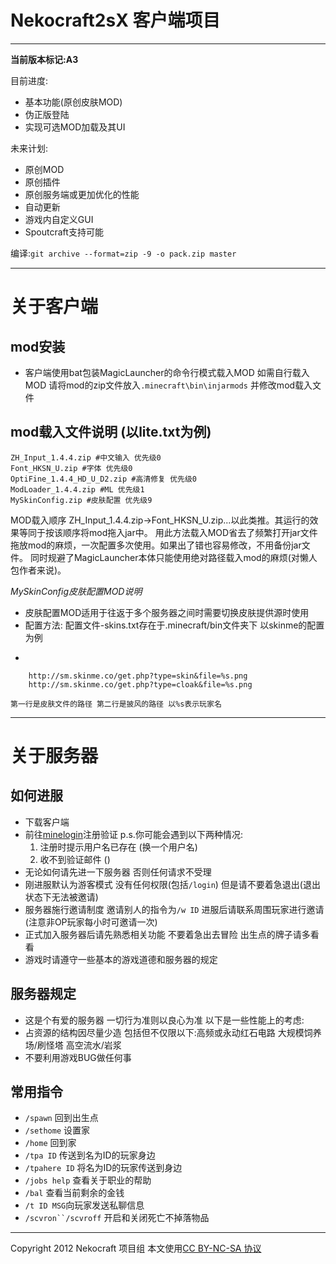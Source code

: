 ﻿Nekocraft2sX 客户端项目
======================
----------------------
__当前版本标记:A3__

目前进度:
+ 基本功能(原创皮肤MOD)
+ 伪正版登陆
+ 实现可选MOD加载及其UI

未来计划:
+ 原创MOD
+ 原创插件
+ 原创服务端或更加优化的性能
+ 自动更新
+ 游戏内自定义GUI
+ Spoutcraft支持可能

编译:`git archive --format=zip -9 -o pack.zip master` 

-----------------------------------

关于客户端
===============
mod安装
---------------
+ 客户端使用bat包装MagicLauncher的命令行模式载入MOD
  如需自行载入MOD 请将mod的zip文件放入`.minecraft\bin\injarmods` 并修改mod载入文件
  
mod载入文件说明 (以lite.txt为例)
---------------

    ZH_Input_1.4.4.zip #中文输入 优先级0
    Font_HKSN_U.zip #字体 优先级0
    OptiFine_1.4.4_HD_U_D2.zip #高清修复 优先级0
    ModLoader_1.4.4.zip #ML 优先级1
    MySkinConfig.zip #皮肤配置 优先级9

  MOD载入顺序 ZH_Input_1.4.4.zip->Font_HKSN_U.zip...以此类推。其运行的效果等同于按该顺序将mod拖入jar中。
  用此方法载入MOD省去了频繁打开jar文件拖放mod的麻烦，一次配置多次使用。如果出了错也容易修改，不用备份jar文件。
  同时规避了MagicLauncher本体只能使用绝对路径载入mod的麻烦(对懒人包作者来说)。

*MySkinConfig皮肤配置MOD说明*
+ 皮肤配置MOD适用于往返于多个服务器之间时需要切换皮肤提供源时使用
+ 配置方法:
    配置文件-skins.txt存在于.minecraft/bin文件夹下
    以skinme的配置为例
*

        http://sm.skinme.co/get.php?type=skin&file=%s.png
        http://sm.skinme.co/get.php?type=cloak&file=%s.png

    第一行是皮肤文件的路径 第二行是披风的路径 以%s表示玩家名
    

-----------------------------------

关于服务器
===============
如何进服
---------------
+ 下载客户端
+ 前往[minelogin](http://www.minelogin.com/ml)注册验证
  p.s.你可能会遇到以下两种情况:
  1. 注册时提示用户名已存在 (换一个用户名)
  2. 收不到验证邮件 ()
+ 无论如何请先进一下服务器 否则任何请求不受理
+ 刚进服默认为游客模式 没有任何权限(包括`/login`) 但是请不要着急退出(退出状态下无法被邀请)
+ 服务器施行邀请制度 邀请别人的指令为`/w ID` 进服后请联系周围玩家进行邀请(注意非OP玩家每小时可邀请一次)
+ 正式加入服务器后请先熟悉相关功能 不要着急出去冒险 出生点的牌子请多看看
+ 游戏时请遵守一些基本的游戏道德和服务器的规定

服务器规定
---------------
+ 这是个有爱的服务器 一切行为准则以良心为准 以下是一些性能上的考虑:
+ 占资源的结构因尽量少造 包括但不仅限以下:高频或永动红石电路 大规模饲养场/刷怪塔 高空流水/岩浆
+ 不要利用游戏BUG做任何事

常用指令
---------------
+ `/spawn` 回到出生点
+ `/sethome` 设置家
+ `/home` 回到家
+ `/tpa ID` 传送到名为ID的玩家身边
+ `/tpahere ID` 将名为ID的玩家传送到身边
+ `/jobs help` 查看关于职业的帮助
+ `/bal` 查看当前剩余的金钱
+ `/t ID MSG`向玩家发送私聊信息
+ `/scvron``/scvroff` 开启和关闭死亡不掉落物品



----------------------------------
Copyright 2012 Nekocraft 项目组 本文使用[CC BY-NC-SA 协议](http://creativecommons.org/licenses/by-nc-sa/2.5/cn/)